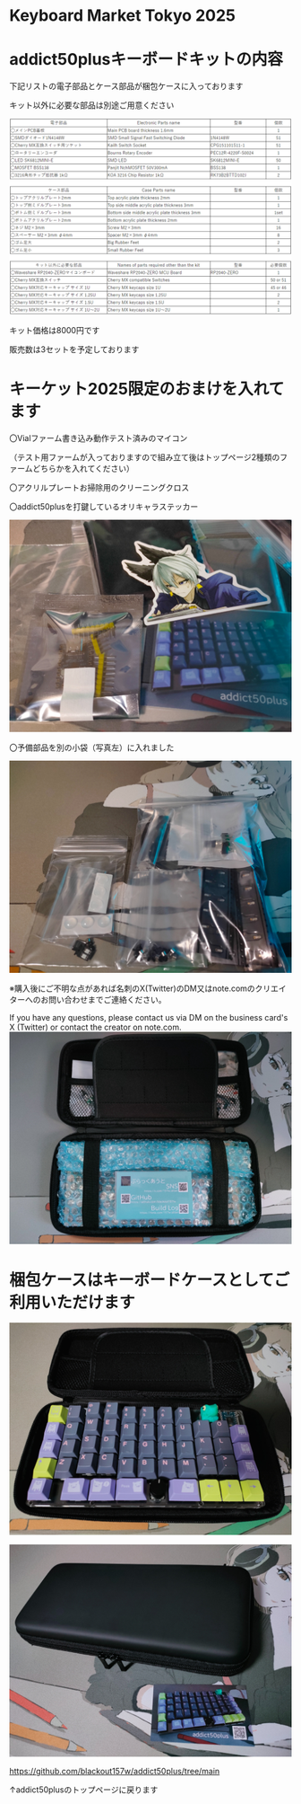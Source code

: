 # Keyboard Market Tokyo 2025

# addict50plusキーボードキットの内容
下記リストの電子部品とケース部品が梱包ケースに入っております

キット以外に必要な部品は別途ご用意ください

![addict50plusPartslist2025keyket](images/addict50plusPartslist2025keyket.png)

キット価格は8000円です

販売数は3セットを予定しております

# キーケット2025限定のおまけを入れてます

〇Vialファーム書き込み動作テスト済みのマイコン

（テスト用ファームが入っておりますので組み立て後はトップページ2種類のファームどちらかを入れてください）

〇アクリルプレートお掃除用のクリーニングクロス

〇addict50plusを打鍵しているオリキャラステッカー

![omake](images/omake.jpg)

〇予備部品を別の小袋（写真左）に入れました

![yobi](images/yobi.jpg)


※購入後にご不明な点があれば名刺のX(Twitter)のDM又はnote.comのクリエイターへのお問い合わせまでご連絡ください。

If you have any questions, please contact us via DM on the business card's X (Twitter) or contact the creator on note.com.
![addictnakami](images/addictnakami.jpg)

# 梱包ケースはキーボードケースとしてご利用いただけます
![addictcase](images/addictcase.jpg)

![addictmeishi](images/addictmeishi.jpg)

https://github.com/blackout157w/addict50plus/tree/main

↑addict50plusのトップページに戻ります
